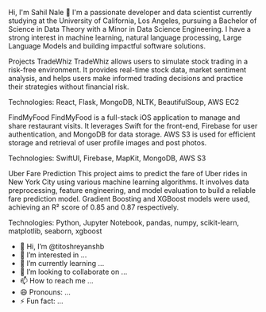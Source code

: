 Hi, I'm Sahil Nale 👋
I'm a passionate developer and data scientist currently studying at the University of California, Los Angeles, pursuing a Bachelor of Science in Data Theory with a Minor in Data Science Engineering. I have a strong interest in machine learning, natural language processing, Large Language Models and building impactful software solutions.

Projects
TradeWhiz
TradeWhiz allows users to simulate stock trading in a risk-free environment. It provides real-time stock data, market sentiment analysis, and helps users make informed trading decisions and practice their strategies without financial risk.

Technologies: React, Flask, MongoDB, NLTK, BeautifulSoup, AWS EC2

FindMyFood
FindMyFood is a full-stack iOS application to manage and share restaurant visits. It leverages Swift for the front-end, Firebase for user authentication, and MongoDB for data storage. AWS S3 is used for efficient storage and retrieval of user profile images and post photos.

Technologies: SwiftUI, Firebase, MapKit, MongoDB, AWS S3

Uber Fare Prediction
This project aims to predict the fare of Uber rides in New York City using various machine learning algorithms. It involves data preprocessing, feature engineering, and model evaluation to build a reliable fare prediction model. Gradient Boosting and XGBoost models were used, achieving an R² score of 0.85 and 0.87 respectively.

Technologies: Python, Jupyter Notebook, pandas, numpy, scikit-learn, matplotlib, seaborn, xgboost
- 👋 Hi, I’m @titoshreyanshb
- 👀 I’m interested in ...
- 🌱 I’m currently learning ...
- 💞️ I’m looking to collaborate on ...
- 📫 How to reach me ...
- 😄 Pronouns: ...
- ⚡ Fun fact: ...

<!---
titoshreyanshb/titoshreyanshb is a ✨ special ✨ repository because its `README.md` (this file) appears on your GitHub profile.
You can click the Preview link to take a look at your changes.
--->
